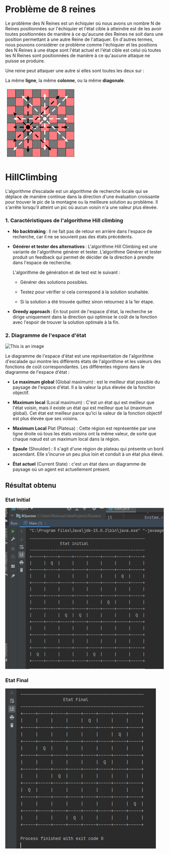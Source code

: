 # Problème de 8 reines
Le problème des N Reines est un échiquier où nous avons un nombre N de Reines positionnées sur l'échiquier et l'état cible à atteindre est de les avoir toutes positionnées de manière à ce qu'aucune des Reines ne soit dans une position permettant à une autre Reine de l'attaquer. En d'autres termes, nous pouvons considérer ce problème comme l'échiquier et les positions des N Reines à une étape sont l'état actuel et l'état cible est celui où toutes les N Reines sont positionnées de manière à ce qu'aucune attaque ne puisse se produire. 

Une reine peut attaquer une autre si elles sont toutes les deux sur :  

La même __ligne__, la même __colonne__, ou la même __diagonale__.

![This is an image](/src/HillClimbing/images.png)
# HillClimbing 
L'algorithme d’escalade est un algorithme de recherche locale qui se déplace de manière continue dans la direction d'une évaluation croissante pour trouver le pic de la montagne ou la meilleure solution au problème. Il s'arrête lorsqu'il atteint un pic où aucun voisin n'a une valeur plus élevée.
  ### 1. Caractéristiques de l'algorithme Hill climbing 
  - __No backtraking__ : Il ne fait pas de retour en arrière dans l'espace de recherche, car il ne se souvient pas des états précédents. 

  - __Générer et tester des alternatives__ : L'algorithme Hill Climbing est une variante de l'algorithme générer et tester. L’algorithme Générer et tester produit un feedback qui permet de décider de la direction à prendre dans l'espace de recherche. 

    L'algorithme de génération et de test est le suivant : 

      - Générer des solutions possibles. 

      - Testez pour vérifier si cela correspond à la solution souhaitée. 

      - Si la solution a été trouvée quittez sinon retournez à la 1er étape. 

  - __Greedy approach__ : En tout point de l'espace d'état, la recherche se dirige uniquement dans la direction qui optimise le coût de la fonction avec l'espoir de trouver la solution optimale à la fin.
  ### 2. Diagramme de l'espace d'état
  ![This is an image](https://miro.medium.com/max/672/1*ymMUv1hzqBYPL-fErH7vIQ.png)
  
  Le diagramme de l'espace d'état est une représentation de l'algorithme d'escalade qui montre les différents états de l'algorithme et les valeurs des fonctions de coût correspondantes. 
  Les différentes régions dans le diagramme de l'espace d'état : 
   * __Le maximum global__ (Global maximum) : est le meilleur état possible du paysage de l'espace d'état. Il a la valeur la plus élevée de la fonction objectif. 

   * __Maximum local__ (Local maximum) : C'est un état qui est meilleur que l'état voisin, mais il existe un état qui est meilleur que lui (maximum global). Cet état est meilleur parce qu'ici la valeur de la fonction objectif est plus élevée que ses voisins. 

   * __Maximum Local__ Plat (Plateua) : Cette région est représentée par une ligne droite où tous les états voisins ont la même valeur, de sorte que chaque nœud est un maximum local dans la région. 

   * __Epaule__ (Shoulder) : Il s'agit d'une région de plateau qui présente un bord ascendant. Elle s'incurve un peu plus loin et conduit à un état plus élevé. 

   * __État actuel__ (Current State) : c'est un état dans un diagramme de paysage où un agent est actuellement présent.
   ## Résultat obtenu
   ### Etat Initial
   ![This is an image](/src/HillClimbing/etatinitial.PNG)
         
   ### Etat Final    
  ![This is an image](/src/HillClimbing/etatfinal.PNG)
